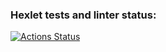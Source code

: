 ### Hexlet tests and linter status:
[![Actions Status](https://github.com/susorovpp/qa-engineer-project-85/actions/workflows/hexlet-check.yml/badge.svg)](https://github.com/susorovpp/qa-engineer-project-85/actions)